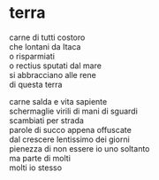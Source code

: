 # terra

carne di tutti costoro  
che lontani da Itaca  
o risparmiati  
o rectius sputati dal mare  
si abbracciano alle rene  
di questa terra

carne salda e vita sapiente  
schermaglie virili di mani di sguardi  
scambiati per strada  
parole di succo appena offuscate  
dal crescere lentissimo dei giorni  
pienezza di non essere io uno soltanto  
ma parte di molti  
molti io stesso
